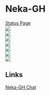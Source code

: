 # Neka-GH
[Status Page](https://cdpn.io/frostyanimations126/debug/WNpNPrq/)<br>
<img src="https://img.shields.io/github/commit-activity/y/Neka126/neka126.github.io"><br>
<img src="https://img.shields.io/github/commit-activity/m/Neka126/neka126.github.io"><br>
<img src="https://img.shields.io/github/commit-activity/w/Neka126/neka126.github.io"><br>
<img src="https://img.shields.io/github/contributors/Neka126/neka126.github.io"><br>
<img src="https://img.shields.io/github/last-commit/Neka126/neka126.github.io"><br>
<img src="https://img.shields.io/github/languages/count/Neka126/neka126.github.io"><br>
<img src="https://img.shields.io/github/languages/top/Neka126/neka126.github.io"><br>
<img src=""><br>
<img src=""><br>
<img src=""><br>
<img src=""><br>
<img src=""><br>
## Links
[Neka-GH Chat](chat)
